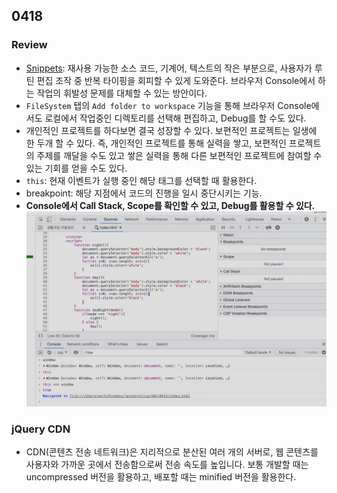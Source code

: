 ## 0418
### Review
- [Snippets](https://ko.wikipedia.org/wiki/%EC%8A%A4%EB%8B%88%ED%8E%AB): 재사용 가능한 소스 코드, 기계어, 텍스트의 작은 부분으로, 사용자가 루틴 편집 조작 중 반복 타이핑을 회피할 수 있게 도와준다. 브라우저 Console에서 하는 작업의 휘발성 문제를 대체할 수 있는 방안이다.
- `FileSystem` 탭의 `Add folder to workspace` 기능을 통해 브라우저 Console에서도 로컬에서 작업중인 디렉토리를 선택해 편집하고, Debug를 할 수도 있다.
- 개인적인 프로젝트를 하다보면 결국 성장할 수 있다. 보편적인 프로젝트는 일생에 한 두개 할 수 있다. 즉, 개인적인 프로젝트를 통해 실력을 쌓고, 보편적인 프로젝트의 주제를 깨달을 수도 있고 쌓은 실력을 통해 다른 보편적인 프로젝트에 참여할 수 있는 기회를 얻을 수도 있다.
- `this`: 현재 이벤트가 실행 중인 해당 태그를 선택할 때 활용한다.
- breakpoint: 해당 지점에서 코드의 진행을 일시 중단시키는 기능.
- **Console에서 Call Stack, Scope를 확인할 수 있고, Debug를 활용할 수 있다.**
  ![console](console.png)

### jQuery CDN
- CDN(콘텐츠 전송 네트워크)은 지리적으로 분산된 여러 개의 서버로, 웹 콘텐츠를 사용자와 가까운 곳에서 전송함으로써 전송 속도를 높입니다. 보통 개발할 때는 uncompressed 버전을 활용하고, 배포할 때는 minified 버전을 활용한다.
